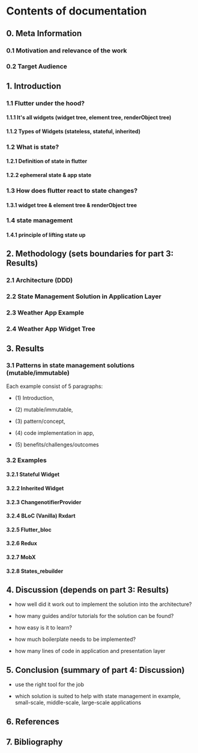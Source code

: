# Contents of documentation
## 0. Meta Information

### 0.1 Motivation and relevance of the work
### 0.2 Target Audience

## 1. Introduction

### 1.1 Flutter under the hood?

#### 1.1.1 It's all widgets (widget tree, element tree, renderObject tree)

#### 1.1.2 Types of Widgets (stateless, stateful, inherited)

### 1.2 What is state?

#### 1.2.1 Definition of state in flutter

#### 1.2.2 ephemeral state & app state

### 1.3 How does flutter react to state changes?

#### 1.3.1 widget tree & element tree & renderObject tree

### 1.4 state management

#### 1.4.1 principle of lifting state up


## 2. Methodology (sets boundaries for part 3: Results)

### 2.1 Architecture (DDD)

### 2.2 State Management Solution in Application Layer

### 2.3 Weather App Example

### 2.4 Weather App Widget Tree

## 3. Results

### 3.1 Patterns in state management solutions (mutable/immutable)

Each example consist of 5 paragraphs: 

* (1) Introduction, 

* (2) mutable/immutable,

* (3) pattern/concept, 

* (4) code implementation in app, 

* (5) benefits/challenges/outcomes


### 3.2 Examples

#### 3.2.1 Stateful Widget

#### 3.2.2 Inherited Widget

#### 3.2.3 ChangenotifierProvider

#### 3.2.4 BLoC (Vanilla) Rxdart

#### 3.2.5 Flutter_bloc

#### 3.2.6 Redux

#### 3.2.7 MobX

#### 3.2.8 States_rebuilder


## 4. Discussion (depends on part 3: Results)

* how well did it work out to implement the solution into the architecture?

* how many guides and/or tutorials for the solution can be found?

* how easy is it to learn?

* how much boilerplate needs to be implemented?

* how many lines of code in application and presentation layer


## 5. Conclusion (summary of part 4: Discussion)

* use the right tool for the job

* which solution is suited to help with state management in example, small-scale, middle-scale, large-scale applications


## 6. References


## 7. Bibliography

